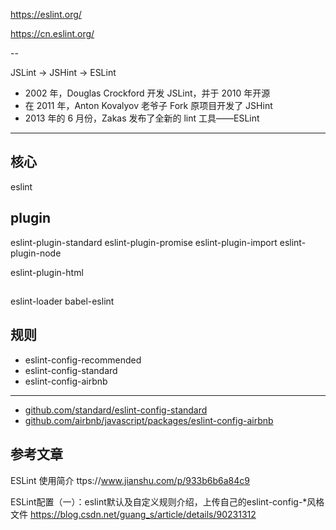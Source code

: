https://eslint.org/

https://cn.eslint.org/

--

JSLint -> JSHint -> ESLint

* 2002 年，Douglas Crockford 开发 JSLint，并于 2010 年开源
* 在 2011 年，Anton Kovalyov 老爷子 Fork 原项目开发了 JSHint
* 2013 年的 6 月份，Zakas 发布了全新的 lint 工具——ESLint

---

## 核心

eslint


## plugin

eslint-plugin-standard
eslint-plugin-promise
eslint-plugin-import
eslint-plugin-node

eslint-plugin-html

##

eslint-loader
babel-eslint

## 规则

* eslint-config-recommended
* eslint-config-standard
* eslint-config-airbnb

---

* [github.com/standard/eslint-config-standard](https://github.com/standard/eslint-config-standard/blob/master/eslintrc.json)
* [github.com/airbnb/javascript/packages/eslint-config-airbnb](https://github.com/airbnb/javascript/blob/master/packages/eslint-config-airbnb/README.md)

## 参考文章

ESLint 使用简介 ttps://www.jianshu.com/p/933b6b6a84c9

ESLint配置（一）：eslint默认及自定义规则介绍，上传自己的eslint-config-*风格文件 https://blog.csdn.net/guang_s/article/details/90231312
